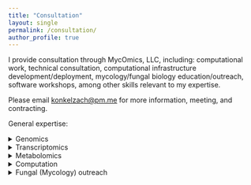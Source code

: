 ```yaml
---
title: "Consultation"
layout: single
permalink: /consultation/
author_profile: true
---
```


I provide consultation through MycOmics, LLC, including: computational work, 
technical consultation, computational infrastructure development/deployment,
mycology/fungal biology education/outreach, software workshops, among other
skills relevant to my expertise.

Please email konkelzach@pm.me for more information, meeting, and contracting.


General expertise:
<details>
<summary>Genomics</summary>
<br>
    <li>Phylogenetics/phylogenomics</li>
    <li>Eukaryote (fungal) & prokaryote genome assembly/annotation</li>
    <li>Long-read and short-read Nanopore, PacBio, and Illumina data</li>
   <li>Large-scale database infrastructure and automation</li>
   <li>Variant calling</li>
   <li>DNA extraction and optimization</li>
<br>
</details>

<details>
<summary>Transcriptomics</summary>
<br>
    <li>General RNAseq analysis</li>
    <li>Gene coexpression network analysis</li>
    <li>Transcriptome assembly and genome annotation</li>
<br>
</details>

<details>
<summary>Metabolomics</summary>
<br>
   <li>LCMS/MS and GCMS/MS method development</li>
   <li>Python analysis of LCMS/MS data (Agilent, Waters, Thermo-Fisher)</li>
   <li>Quantitative analysis</li>
   <li>General untargeted QToF-derived metabolomics</li>
<br>
</details>

<details>
<summary>Computation</summary>
<br>
   <li>Linux</li>
   <li>Python</li>
   <li>Bash</li>
   <li>R</li>
   <li>HPC (High performance computing)</li>
   <li>AWS (Amazon web services)</li>
   <li>Slurm</li>
   <li>Torque</li>
   <li>Containers (Docker, Singularity)</li>
<br>
</details>

<details>
<summary>Fungal (Mycology) outreach</summary>
<br>
    <li>Lecturing</li>
    <li>Seminars</li>
    <li>Mushroom identification and information</li>
    <li>Cultivation and maintenance of an multiphylum culture library</li>
    <li>Training in identification</li>
<br>
</details>
